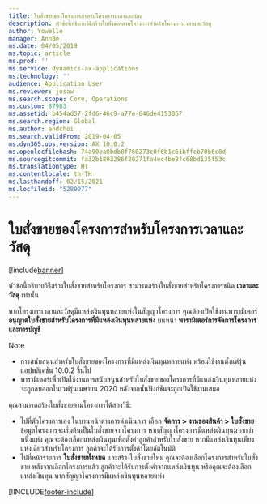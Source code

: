 ```yaml
---
title: ใบสั่งขายของโครงการสำหรับโครงการเวลาและวัสดุ
description: หัวข้อนี้อธิบายวิธีสร้างใบสั่งขายตามโครงการสำหรับโครงการเวลาและวัสดุ
author: Yowelle
manager: AnnBe
ms.date: 04/05/2019
ms.topic: article
ms.prod: ''
ms.service: dynamics-ax-applications
ms.technology: ''
audience: Application User
ms.reviewer: josaw
ms.search.scope: Core, Operations
ms.custom: 87983
ms.assetid: b454ad57-2fd6-46c9-a77e-646de4153067
ms.search.region: Global
ms.author: andchoi
ms.search.validFrom: 2019-04-05
ms.dyn365.ops.version: AX 10.0.2
ms.openlocfilehash: 74a90ea0bdb8f760273c0f6b1c61bffcb70b6c8d
ms.sourcegitcommit: fa32b1893286f20271fa4ec4be8fc68bd135f53c
ms.translationtype: HT
ms.contentlocale: th-TH
ms.lasthandoff: 02/15/2021
ms.locfileid: "5289077"
---
```

# <a name="project-sales-orders-for-time-and-material-projects"></a>ใบสั่งขายของโครงการสำหรับโครงการเวลาและวัสดุ

[!include[banner](../includes/banner.md)]

หัวข้อนี้อธิบายวิธีสร้างใบสั่งขายสำหรับโครงการ สามารถสร้างใบสั่งขายสำหรับโครงการชนิด **เวลาและวัสดุ** เท่านั้น

หากโครงการเวลาและวัสดุมีแหล่งเงินทุนหลายแห่งในสัญญาโครงการ คุณต้องเปิดใช้งานพารามิเตอร์ **อนุญาตใบสั่งขายสำหรับโครงการที่มีแหล่งเงินทุนหลายแห่ง** บนหน้า **พารามิเตอร์การจัดการโครงการและการบัญชี** 

> [!NOTE]
> - การสนับสนุนสำหรับใบสั่งขายของโครงการที่มีแหล่งเงินทุนหลายแห่ง พร้อมใช้งานตั้งแต่รุ่นแอปพลิเคชัน 10.0.2 ขึ้นไป
> - พารามิเตอร์เพื่อเปิดใช้งานการสนับสนุนสำหรับใบสั่งขายของโครงการที่มีแหล่งเงินทุนหลายแห่ง จะถูกลบออกในเวฟรุ่นเมษายน 2020 หลังจากนั้นฟังก์ชันจะถูกเปิดใช้งานเสมอ

คุณสามารถสร้างใบสั่งขายตามโครงการได้สองวิธี:

- ไปที่ตัวโครงการเอง ในบานหน้าต่างการดำเนินการ เลือก **จัดการ > งานของสินค้า > ใบสั่งขาย** ข้อมูลโครงการจะเริ่มต้นเป็นใบสั่งขายจากโครงการ หากสัญญาโครงการมีแหล่งเงินทุนมากกว่าหนึ่งแห่ง คุณจะต้องเลือกแหล่งเงินทุนเพื่อตั้งค่าลูกค้าสำหรับใบสั่งขาย หากมีแหล่งเงินทุนเพียงแห่งเดียวสำหรับโครงการ ลูกค้าจะได้รับการตั้งค่าโดยอัตโนมัติ
- ไปที่หน้ารายการ **ใบสั่งขายทั้งหมด** และสร้างใบสั่งขายใหม่ คุณจะต้องเลือกโครงการสำหรับใบสั่งขาย หลังจากเลือกโครงการแล้ว ลูกค้าจะได้รับการตั้งค่าจากแหล่งเงินทุน หรือคุณจะต้องเลือกแหล่งเงินทุน หากสัญญาโครงการมีแหล่งเงินทุนหลายแห่ง



[!INCLUDE[footer-include](../includes/footer-banner.md)]